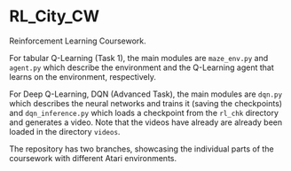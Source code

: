 # RL_City_CW
Reinforcement Learning Coursework.

For tabular Q-Learning (Task 1), the main modules are `maze_env.py` and `agent.py` which describe the environment and the Q-Learning agent that learns on the environment, respectively.

For Deep Q-Learning, DQN (Advanced Task), the main modules are `dqn.py` which describes the neural networks and trains it (saving the checkpoints) and `dqn_inference.py` which loads a checkpoint from the `rl_chk` directory and generates a video. Note that the videos have already are already been loaded in the directory `videos`.

The repository has two branches, showcasing the individual parts of the coursework with different Atari environments.
